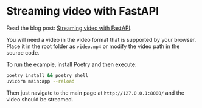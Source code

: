 # Streaming video with FastAPI

Read the blog post: [Streaming video with FastAPI](https://stribny.name/blog/fastapi-video).

You will need a video in the video format that is supported by your browser. Place it in the root folder as `video.mp4` or modify the video path in the source code.

To run the example, install Poetry and then execute:

```bash
poetry install && poetry shell
uvicorn main:app --reload
```

Then just navigate to the main page at `http://127.0.0.1:8000/` and the video should be streamed.